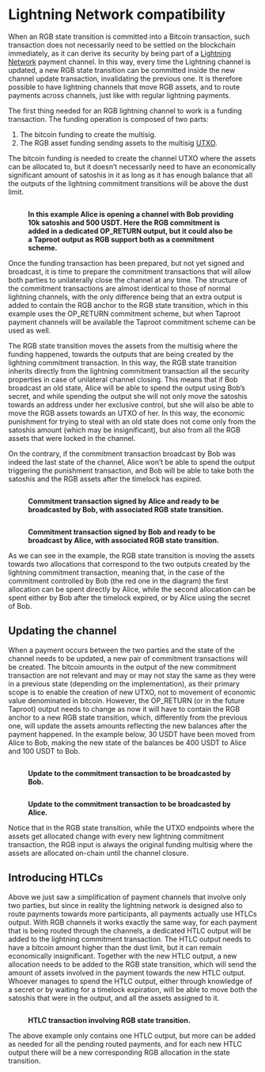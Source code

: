 # Lightning Network compatibility

When an RGB state transition is committed into a Bitcoin transaction, such transaction does not necessarily need to be settled on the blockchain immediately, as it can derive its security by being part of a [Lightning Network](../annexes/glossary.md#lightning-network) payment channel. In this way, every time the Lightning channel is updated, a new RGB state transition can be committed inside the new channel update transaction, invalidating the previous one. It is therefore possible to have lightning channels that move RGB assets, and to route payments across channels, just like with regular lightning payments.

The first thing needed for an RGB lightning channel to work is a funding transaction. The funding operation is composed of two parts:&#x20;

1. The bitcoin funding to create the multisig.
2. The RGB asset funding sending assets to the multisig [UTXO](../annexes/glossary.md#utxo).&#x20;

The bitcoin funding is needed to create the channel UTXO where the assets can be allocated to, but it doesn’t necessarily need to have an economically significant amount of satoshis in it as long as it has enough balance that all the outputs of the lightning commitment transitions will be above the dust limit.

<figure><img src="../.gitbook/assets/ln-comp1.png" alt=""><figcaption><p><strong>In this example Alice is opening a channel with Bob providing 10k satoshis and 500 USDT. Here the RGB commitment is added in a dedicated OP_RETURN output, but it could also be a Taproot output as RGB support both as a commitment scheme.</strong></p></figcaption></figure>

Once the funding transaction has been prepared, but not yet signed and broadcast, it is time to prepare the commitment transactions that will allow both parties to unilaterally close the channel at any time. The structure of the commitment transactions are almost identical to those of normal lightning channels, with the only difference being that an extra output is added to contain the RGB anchor to the RGB state transition, which in this example uses the OP\_RETURN commitment scheme, but when Taproot payment channels will be available the Taproot commitment scheme can be used as well.

The RGB state transition moves the assets from the multisig where the funding happened, towards the outputs that are being created by the lightning commitment transaction. In this way, the RGB state transition inherits directly from the lightning commitment transaction all the security properties in case of unilateral channel closing. This means that if Bob broadcast an old state, Alice will be able to spend the output using Bob’s secret, and while spending the output she will not only move the satoshis towards an address under her exclusive control, but she will also be able to move the RGB assets towards an UTXO of her. In this way, the economic punishment for trying to steal with an old state does not come only from the satoshis amount (which may be insignificant), but also from all the RGB assets that were locked in the channel.

On the contrary, if the commitment transaction broadcast by Bob was indeed the last state of the channel, Alice won’t be able to spend the output triggering the punishment transaction, and Bob will be able to take both the satoshis and the RGB assets after the timelock has expired.

<figure><img src="../.gitbook/assets/ln-comp2.png" alt=""><figcaption><p><strong>Commitment transaction signed by Alice and ready to be broadcasted by Bob, with associated RGB state transition.</strong></p></figcaption></figure>

<figure><img src="../.gitbook/assets/ln-comp3.png" alt=""><figcaption><p><strong>Commitment transaction signed by Bob and ready to be broadcast by Alice, with associated RGB state transition.</strong></p></figcaption></figure>

As we can see in the example, the RGB state transition is moving the assets towards two allocations that correspond to the two outputs created by the lightning commitment transaction, meaning that, in the case of the commitment controlled by Bob (the red one in the diagram) the first allocation can be spent directly by Alice, while the second allocation can be spent either by Bob after the timelock expired, or by Alice using the secret of Bob.

## Updating the channel

When a payment occurs between the two parties and the state of the channel needs to be updated, a new pair of commitment transactions will be created. The bitcoin amounts in the output of the new commitment transaction are not relevant and may or may not stay the same as they were in a previous state (depending on the implementation), as their primary scope is to enable the creation of new UTXO, not to movement of economic value denominated in bitcoin. However, the OP\_RETURN (or in the future Taproot) output needs to change as now it will have to contain the RGB anchor to a new RGB state transition, which, differently from the previous one, will update the assets amounts reflecting the new balances after the payment happened. In the example below, 30 USDT have been moved from Alice to Bob, making the new state of the balances be 400 USDT to Alice and 100 USDT to Bob.

<figure><img src="../.gitbook/assets/ln-comp4.png" alt=""><figcaption><p><strong>Update to the commitment transaction to be broadcasted by Bob.</strong></p></figcaption></figure>

<figure><img src="../.gitbook/assets/ln-comp5.png" alt=""><figcaption><p><strong>Update to the commitment transaction to be broadcasted by Alice.</strong></p></figcaption></figure>


Notice that in the RGB state transition, while the UTXO endpoints where the assets get allocated change with every new lightning commitment transaction, the RGB input is always the original funding multisig where the assets are allocated on-chain until the channel closure.

## Introducing HTLCs

Above we just saw a simplification of payment channels that involve only two parties, but since in reality the lightning network is designed also to route payments towards more participants, all payments actually use HTLCs output. With RGB channels it works exactly the same way, for each payment that is being routed through the channels, a dedicated HTLC output will be added to the lightning commitment transaction. The HTLC output needs to have a bitcoin amount higher than the dust limit, but it can remain economically insignificant. Together with the new HTLC output, a new allocation needs to be added to the RGB state transition, which will send the amount of assets involved in the payment towards the new HTLC output. Whoever manages to spend the HTLC output, either through knowledge of a secret or by waiting for a timelock expiration, will be able to move both the satoshis that were in the output, and all the assets assigned to it.

<figure><img src="../.gitbook/assets/ln-comp6.png" alt=""><figcaption><p><strong>HTLC transaction involving RGB state transition.</strong></p></figcaption></figure>

The above example only contains one HTLC output, but more can be added as needed for all the pending routed payments, and for each new HTLC output there will be a new corresponding RGB allocation in the state transition.
